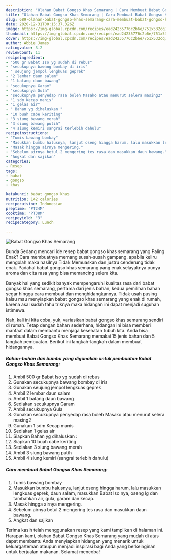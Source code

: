 ```yaml
---
description: "Olahan Babat Gongso Khas Semarang | Cara Membuat Babat Gongso Khas Semarang Yang Lezat"
title: "Olahan Babat Gongso Khas Semarang | Cara Membuat Babat Gongso Khas Semarang Yang Lezat"
slug: 689-olahan-babat-gongso-khas-semarang-cara-membuat-babat-gongso-khas-semarang-yang-lezat
date: 2020-12-31T00:15:37.326Z
image: https://img-global.cpcdn.com/recipes/ead24235776c2b6e/751x532cq70/babat-gongso-khas-semarang-foto-resep-utama.jpg
thumbnail: https://img-global.cpcdn.com/recipes/ead24235776c2b6e/751x532cq70/babat-gongso-khas-semarang-foto-resep-utama.jpg
cover: https://img-global.cpcdn.com/recipes/ead24235776c2b6e/751x532cq70/babat-gongso-khas-semarang-foto-resep-utama.jpg
author: Abbie James
ratingvalue: 3.2
reviewcount: 11
recipeingredient:
- "500 gr Babat Iso yg sudah di rebus"
- "secukupnya bawang bombay di iris"
- " seujung jempol lengkuas geprek"
- "2 lembar daun salam"
- "1 batang daun bawang"
- "secukupnya Garam"
- "secukupnya Gula"
- "secukupnya penyedap rasa boleh Masako atau menurut selera masing2"
- "1 sdm Kecap manis"
- "1 gelas air"
- " Bahan yg dihaluskan "
- "10 buah cabe keriting"
- "3 siung bawang merah"
- "3 siung bawang putih"
- "4 siung kemiri sangrai terlebih dahulu"
recipeinstructions:
- "Tumis bawang bombay"
- "Masukkan bumbu halusnya, lanjut oseng hingga harum, lalu masukkan lengkuas geprek, daun salam, masukkan Babat Iso nya, oseng lg dan tambahkan air, gula, garam dan kecap."
- "Masak hingga airnya mengering."
- "Sebelum airnya betul.2 mengering tes rasa dan masukkan daun bawang."
- "Angkat dan sajikan"
categories:
- Resep
tags:
- babat
- gongso
- khas

katakunci: babat gongso khas 
nutrition: 142 calories
recipecuisine: Indonesian
preptime: "PT24M"
cooktime: "PT38M"
recipeyield: "3"
recipecategory: Lunch

---
```



![Babat Gongso Khas Semarang](https://img-global.cpcdn.com/recipes/ead24235776c2b6e/751x532cq70/babat-gongso-khas-semarang-foto-resep-utama.jpg)

Bunda Sedang mencari ide resep babat gongso khas semarang yang Paling Enak? Cara membuatnya memang susah-susah gampang. apabila keliru mengolah maka hasilnya Tidak Memuaskan dan justru cenderung tidak enak. Padahal babat gongso khas semarang yang enak selayaknya punya aroma dan cita rasa yang bisa memancing selera kita.



Banyak hal yang sedikit banyak mempengaruhi kualitas rasa dari babat gongso khas semarang, pertama dari jenis bahan, kedua pemilihan bahan segar hingga cara membuat dan menghidangkannya. Tidak usah pusing kalau mau menyiapkan babat gongso khas semarang yang enak di rumah, karena asal sudah tahu triknya maka hidangan ini dapat menjadi suguhan istimewa.


Nah, kali ini kita coba, yuk, variasikan babat gongso khas semarang sendiri di rumah. Tetap dengan bahan sederhana, hidangan ini bisa memberi manfaat dalam membantu menjaga kesehatan tubuh kita. Anda bisa membuat Babat Gongso Khas Semarang memakai 15 jenis bahan dan 5 langkah pembuatan. Berikut ini langkah-langkah dalam membuat hidangannya.

<!--inarticleads1-->

##### Bahan-bahan dan bumbu yang digunakan untuk pembuatan Babat Gongso Khas Semarang:

1. Ambil 500 gr Babat Iso yg sudah di rebus
1. Gunakan secukupnya bawang bombay di iris
1. Gunakan  seujung jempol lengkuas geprek
1. Ambil 2 lembar daun salam
1. Ambil 1 batang daun bawang
1. Sediakan secukupnya Garam
1. Ambil secukupnya Gula
1. Gunakan secukupnya penyedap rasa boleh Masako atau menurut selera masing2
1. Gunakan 1 sdm Kecap manis
1. Sediakan 1 gelas air
1. Siapkan  Bahan yg dihaluskan :
1. Siapkan 10 buah cabe keriting
1. Sediakan 3 siung bawang merah
1. Ambil 3 siung bawang putih
1. Ambil 4 siung kemiri (sangrai terlebih dahulu)




<!--inarticleads2-->

##### Cara membuat Babat Gongso Khas Semarang:

1. Tumis bawang bombay
1. Masukkan bumbu halusnya, lanjut oseng hingga harum, lalu masukkan lengkuas geprek, daun salam, masukkan Babat Iso nya, oseng lg dan tambahkan air, gula, garam dan kecap.
1. Masak hingga airnya mengering.
1. Sebelum airnya betul.2 mengering tes rasa dan masukkan daun bawang.
1. Angkat dan sajikan




Terima kasih telah menggunakan resep yang kami tampilkan di halaman ini. Harapan kami, olahan Babat Gongso Khas Semarang yang mudah di atas dapat membantu Anda menyiapkan hidangan yang menarik untuk keluarga/teman ataupun menjadi inspirasi bagi Anda yang berkeinginan untuk berjualan makanan. Selamat mencoba!
